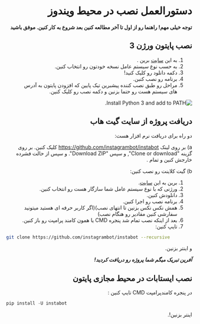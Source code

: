<div dir="rtl" style="direction:rtl;text-align:right">

# دستورالعمل نصب در محیط ویندوز

**توجه خیلی مهم! راهنما رو از اول تا آخر مطالعه کنین بعد شروع به کار کنین. موفق باشید**

## نصب پایتون ورژن 3

1. به این  [سایت](https://www.python.org/downloads/) برین .
2. به حسب نوع سیستم عامل نسخه خودتون رو انتخاب کنین.
3. دکمه دانلود رو کلیک کنید!
4. برنامه رو نصب کنبن.
5. مراحل رو طبق نصب کننده پیشبرین تیک پایین که افزودن پایتون به آدرس های سیستم هست رو حتما بزنین و دکمه نصب رو کلیک کنین.

![Install Python 3 and add to PATH](../img/install_python_on_Windows.PNG "Install Python 3 and add to PATH").

## دریافت پروژه از سایت گیت هاب

دو راه برای دریافت نرم افزار هست:

a) بر روی لینک https://github.com/instagrambot/instabot کلیک کنین. بر روی گزینه "Clone or download", و سپس  "Download ZIP".  و سپس از حالت فشرده خارجش کنین و تمام .

b) گیت کلاینت رو نصب کنین:
1. برین به این  [سایت](https://git-scm.com/downloads).
2. ورژنی که با نوع سیستم عامل شما سازگار هست رو انتخاب کنین.
3. دانلودش کنین.
4. برنامه نصب رو اجرا کنین.
5. همش نکس نکس بزنین تا انتهای نصب)(اگر کاربر حرفه ای هستید میتونید سفارشی کنین مقادیر رو هنگام نصب)
6. بعد از اینکه نصب تمام شد پنجره CMD یا همون کامند پرامپت رو باز کنین.
7. تایپ کنین:

<div dir="ltr" style="direction:ltr;text-align:left">

``` bash
git clone https://github.com/instagrambot/instabot --recursive
```
</div>

و اینتر بزنین.

***آفرین تبریک میگم شما پروژه رو دریافت کردید!***

## نصب ایستابات در محیط مجازی پایتون

در پنجره کامندپرامپت CMD تایپ کنین :

<div dir="ltr" style="direction:ltr;text-align:left">

``` python
pip install -U instabot
```

</div>

اینتر بزنین!.

</div>
